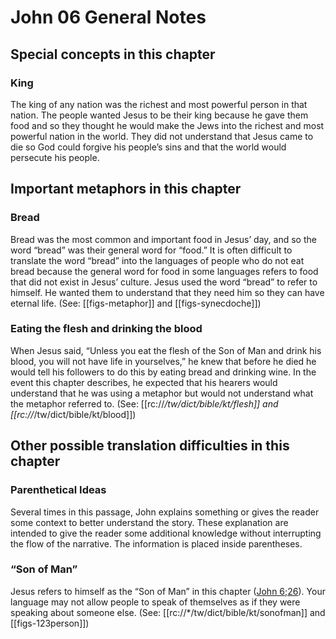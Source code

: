 # John 06 General Notes
## Special concepts in this chapter

### King

The king of any nation was the richest and most powerful person in that nation. The people wanted Jesus to be their king because he gave them food and so they thought he would make the Jews into the richest and most powerful nation in the world. They did not understand that Jesus came to die so God could forgive his people’s sins and that the world would persecute his people.

## Important metaphors in this chapter

### Bread

Bread was the most common and important food in Jesus’ day, and so the word “bread” was their general word for “food.” It is often difficult to translate the word “bread” into the languages of people who do not eat bread because the general word for food in some languages refers to food that did not exist in Jesus’ culture. Jesus used the word “bread” to refer to himself. He wanted them to understand that they need him so they can have eternal life. (See: [[figs-metaphor]] and [[figs-synecdoche]])

### Eating the flesh and drinking the blood

When Jesus said, “Unless you eat the flesh of the Son of Man and drink his blood, you will not have life in yourselves,” he knew that before he died he would tell his followers to do this by eating bread and drinking wine. In the event this chapter describes, he expected that his hearers would understand that he was using a metaphor but would not understand what the metaphor referred to. (See: [[rc://*/tw/dict/bible/kt/flesh]] and [[rc://*/tw/dict/bible/kt/blood]])

## Other possible translation difficulties in this chapter

### Parenthetical Ideas
Several times in this passage, John explains something or gives the reader some context to better understand the story. These explanation are intended to give the reader some additional knowledge without interrupting the flow of the narrative. The information is placed inside parentheses.

### “Son of Man”

Jesus refers to himself as the “Son of Man” in this chapter ([John 6;26](./26.md)). Your language may not allow people to speak of themselves as if they were speaking about someone else. (See: [[rc://*/tw/dict/bible/kt/sonofman]] and [[figs-123person]])